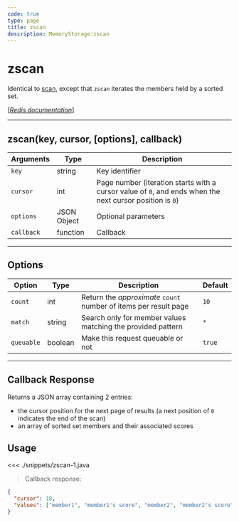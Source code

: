 ```yaml
---
code: true
type: page
title: zscan
description: MemoryStorage:zscan
---
```


# zscan

Identical to [scan](/sdk/java/2/core-classes/memory-storage/scan/), except that `zscan` iterates the members held by a sorted set.

[[_Redis documentation_]](https://redis.io/commands/zscan)

---

## zscan(key, cursor, [options], callback)

| Arguments  | Type        | Description                                                                                              |
| ---------- | ----------- | -------------------------------------------------------------------------------------------------------- |
| `key`      | string      | Key identifier                                                                                           |
| `cursor`   | int         | Page number (iteration starts with a cursor value of `0`, and ends when the next cursor position is `0`) |
| `options`  | JSON Object | Optional parameters                                                                                      |
| `callback` | function    | Callback                                                                                                 |

---

## Options

| Option     | Type    | Description                                                      | Default |
| ---------- | ------- | ---------------------------------------------------------------- | ------- |
| `count`    | int     | Return the _approximate_ `count` number of items per result page | `10`    |
| `match`    | string  | Search only for member values matching the provided pattern      | `*`     |
| `queuable` | boolean | Make this request queuable or not                                | `true`  |

---

## Callback Response

Returns a JSON array containing 2 entries:

- the cursor position for the next page of results (a next position of `0` indicates the end of the scan)
- an array of sorted set members and their associated scores

## Usage

<<< ./snippets/zscan-1.java

> Callback response:

```json
{
  "cursor": 18,
  "values": ["member1", "member1's score", "member2", "member2's score", "..."]
}
```
